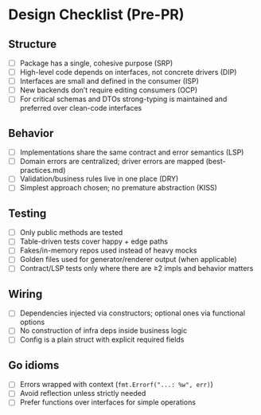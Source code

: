 # Design Checklist (Pre-PR)

## Structure

- [ ] Package has a single, cohesive purpose (SRP)
- [ ] High-level code depends on interfaces, not concrete drivers (DIP)
- [ ] Interfaces are small and defined in the consumer (ISP)
- [ ] New backends don’t require editing consumers (OCP)
- [ ] For critical schemas and DTOs strong-typing is maintained and preferred
      over clean-code interfaces

## Behavior

- [ ] Implementations share the same contract and error semantics (LSP)
- [ ] Domain errors are centralized; driver errors are mapped (best-practices.md)
- [ ] Validation/business rules live in one place (DRY)
- [ ] Simplest approach chosen; no premature abstraction (KISS)

## Testing

- [ ] Only public methods are tested
- [ ] Table-driven tests cover happy + edge paths
- [ ] Fakes/in-memory repos used instead of heavy mocks
- [ ] Golden files used for generator/renderer output (when applicable)
- [ ] Contract/LSP tests only where there are ≥2 impls and behavior matters

## Wiring

- [ ] Dependencies injected via constructors; optional ones via functional options
- [ ] No construction of infra deps inside business logic
- [ ] Config is a plain struct with explicit required fields

## Go idioms

- [ ] Errors wrapped with context (`fmt.Errorf("...: %w", err)`)
- [ ] Avoid reflection unless strictly needed
- [ ] Prefer functions over interfaces for simple operations

